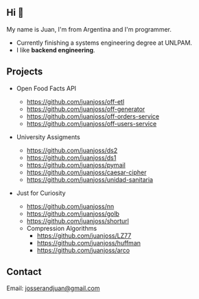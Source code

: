 ## Hi 👋

My name is Juan, I'm from Argentina and I'm programmer.

* Currently finishing a systems engineering degree at UNLPAM.
* I like **backend engineering**.

## Projects

* Open Food Facts API
  - https://github.com/juanjoss/off-etl
  - https://github.com/juanjoss/off-generator
  - https://github.com/juanjoss/off-orders-service
  - https://github.com/juanjoss/off-users-service
 
* University Assigments
  - https://github.com/juanjoss/ds2
  - https://github.com/juanjoss/ds1
  - https://github.com/juanjoss/pymail
  - https://github.com/juanjoss/caesar-cipher
  - https://github.com/juanjoss/unidad-sanitaria

* Just for Curiosity
  - https://github.com/juanjoss/nn
  - https://github.com/juanjoss/golb
  - https://github.com/juanjoss/shorturl
  - Compression Algorithms
    - https://github.com/juanjoss/LZ77
    - https://github.com/juanjoss/huffman
    - https://github.com/juanjoss/arco

## Contact

Email: josserandjuan@gmail.com
<!-- Website: in progress... -->

